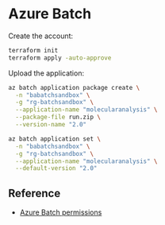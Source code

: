 # Azure Batch

Create the account:

```sh
terraform init
terraform apply -auto-approve
```

Upload the application:

```sh
az batch application package create \
  -n "babatchsandbox" \
  -g "rg-batchsandbox" \
  --application-name "molecularanalysis" \
  --package-file run.zip \
  --version-name "2.0"

az batch application set \
  -n "babatchsandbox" \
  -g "rg-batchsandbox" \
  --application-name "molecularanalysis" \
  --default-version "2.0"
```

## Reference

- [Azure Batch permissions](https://techcommunity.microsoft.com/t5/azure-paas-blog/the-usage-of-managed-identity-in-the-azure-batch-account-and/ba-p/3607014)